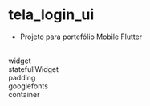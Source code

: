 # tela_login_ui
- Projeto para portefólio Mobile Flutter
<br>
widget
<br>
statefullWidget
<br>
padding
<br>
googlefonts
<br>
container

